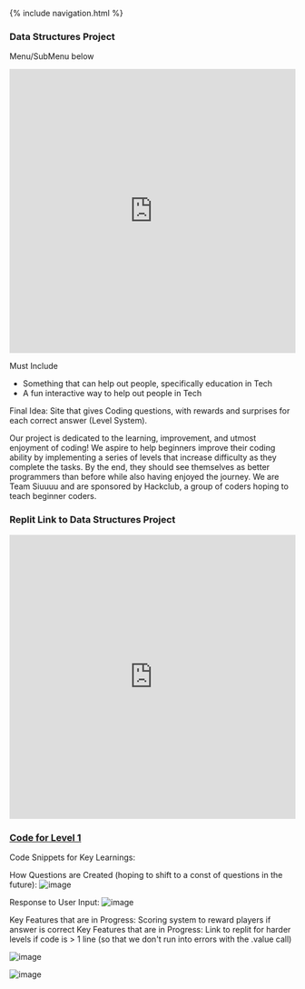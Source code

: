 {% include navigation.html %}

### Data Structures Project
Menu/SubMenu below

<iframe frameborder="0" width="100%" height="500px" src="https://replit.com/@RitvikKeerthi/Ritvik-Keerthi-CSP4?embed=true"></iframe>

Must Include
- Something that can help out people, specifically education in Tech
- A fun interactive way to help out people in Tech

Final Idea: Site that gives Coding questions, with rewards and surprises for each correct answer (Level System). 

Our project is dedicated to the learning, improvement, and utmost enjoyment of coding! We aspire to help beginners improve their coding ability by implementing a series of levels that increase difficulty as they complete the tasks. By the end, they should see themselves as better programmers than before while also having enjoyed the journey. We are Team Siuuuu and are sponsored by Hackclub, a group of coders hoping to teach beginner coders.

### Replit Link to Data Structures Project
<iframe frameborder="0" width="100%" height="500px" src="https://replit.com/@RitvikKeerthi/Ritvik-Keerthi-CSP4?embed=true"></iframe>

### [Code for Level 1](https://github.com/KoolKidKai/Siuuuu/blob/main/templates/level1.html)


Code Snippets for Key Learnings:

How Questions are Created (hoping to shift to a const of questions in the future):
![image](https://user-images.githubusercontent.com/89219486/158040786-9e95a90f-a878-4e34-9806-548a7339d423.png)

Response to User Input:
![image](https://user-images.githubusercontent.com/89219486/158040797-19121083-7785-41ee-ab58-bde0cc441e94.png)

Key Features that are in Progress: Scoring system to reward players if answer is correct
Key Features that are in Progress: Link to replit for harder levels if code is > 1 line (so that we don't run into errors with the .value call)



![image](https://user-images.githubusercontent.com/89219486/158040920-5345f10d-bf95-482f-b319-c32c468c5956.png)

![image](https://user-images.githubusercontent.com/89219486/158040923-c5733999-8dd3-4a59-ad57-8c06a9514bc5.png)
